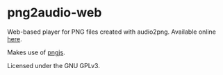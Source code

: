 png2audio-web
=============

Web-based player for PNG files created with audio2png. Available online [here](http://4142.github.io/png2audio-web/).

Makes use of [pngjs](https://github.com/arian/pngjs/blob/master/PNGReader.js).

Licensed under the GNU GPLv3.
